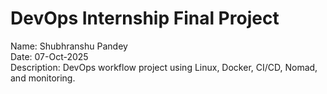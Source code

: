 # DevOps Internship Final Project
Name: Shubhranshu Pandey  
Date: 07-Oct-2025  
Description: DevOps workflow project using Linux, Docker, CI/CD, Nomad, and monitoring.